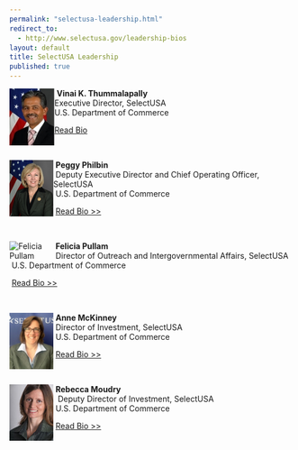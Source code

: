 ```yaml
---
permalink: "selectusa-leadership.html"
redirect_to:
  - http://www.selectusa.gov/leadership-bios
layout: default
title: SelectUSA Leadership
published: true
---
```



<P><img style="FLOAT: left" title="Vinai Thummalapally" alt="Vinai Thummalapally" src="images/vinai_thummalapally_1-80x101.jpg" width="80" height="101" />&nbsp;<STRONG>Vinai K. Thummalapally</strong><BR />Executive Director, SelectUSA<BR />U.S. Department of Commerce</p>
<P><A href="vinai-thummalapally.html">Read Bio</a></p>
<P>&nbsp;</p>

<P><img style="FLOAT: left; VERTICAL-ALIGN: middle" title="Peggy Philbin" alt="Peggy Philbin" src="images/PP-headshot-small.jpg" width="78" height="100" />&nbsp;<STRONG>Peggy Philbin<BR /></strong>&nbsp;Deputy Executive Director and Chief Operating Officer, SelectUSA<BR />&nbsp;U.S. Department of Commerce</p>
<P>&nbsp;<A title="Peggy Philbin Biography" href="peggy-philbin.html">Read Bio &gt;&gt;</a></p>
<P>&nbsp;</p>

<P><img style="FLOAT: left; VERTICAL-ALIGN: middle" title="Felicia Pullam" alt="Felicia Pullam" src="https://media.licdn.com/mpr/mpr/shrink_200_200/p/3/000/019/23b/3ec61cd.jpg" width="78" />&nbsp;<STRONG>Felicia Pullam<BR /></strong>&nbsp;Director of Outreach and Intergovernmental Affairs, SelectUSA<BR />&nbsp;U.S. Department of Commerce</p>
<P>&nbsp;<A title="Felicia Pullam Biography" href="felicia-pullam.html">Read Bio &gt;&gt;</a></p>
<P>&nbsp;</p>

<P><img style="FLOAT: left; VERTICAL-ALIGN: middle" title="Anne McKinney" alt="Anne McKinney" src="images/AM_headshot_small.jpg" width="78" height="100" />&nbsp;<STRONG>Anne McKinney<BR /></strong>&nbsp;Director of Investment, SelectUSA<BR />&nbsp;U.S. Department of Commerce</p>
<P>&nbsp;<A title="Anne McKinney Biography" href="anne-mckinney.html">Read Bio &gt;&gt;</a></p>
<P>&nbsp;</p>

<P><img style="FLOAT: left; VERTICAL-ALIGN: middle" title="Rebecca Moudry" alt="Rebecca Moudry" src="images/RM-headshot-small.jpg" width="78" height="100" />&nbsp;<STRONG>Rebecca Moudry<BR /></strong>&nbsp; Deputy Director of Investment, SelectUSA<BR />&nbsp;U.S. Department of Commerce</p>
<P>&nbsp;<A title="Rebecca Moudry Biography" href="rebecca-moudry.html">Read Bio &gt;&gt;</a></p>
<P>&nbsp;</p>
